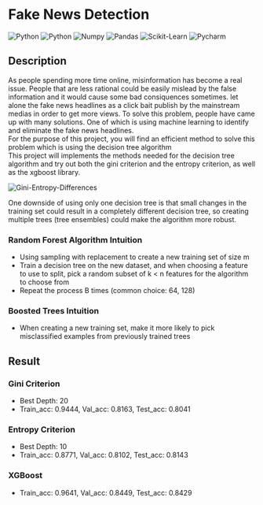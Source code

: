 # Fake News Detection
<img alt="Python" src="https://img.shields.io/badge/python-%2314354C.svg?style=for-the-badge&logo=python&logoColor=white"/> <img alt="Python" src="https://img.shields.io/badge/numpy-%23013243.svg?style=for-the-badge&logo=numpy&logoColor=white" />  <img alt="Numpy" 
src="https://img.shields.io/badge/pandas-%23150458.svg?style=for-the-badge&logo=pandas&logoColor=white" />  <img alt="Pandas" 
src="https://img.shields.io/badge/scikit--learn-%23F7931E.svg?style=for-the-badge&logo=scikit-learn&logoColor=white" /> <img alt="Scikit-Learn" 
src="https://img.shields.io/badge/pycharm-143?style=for-the-badge&logo=pycharm&logoColor=black&color=00b35a&labelColor=00b35a" /> <img alt="Pycharm" 
src="https://img.shields.io/badge/Jupyter-%23F37626.svg?style=for-the-badge&logo=Jupyter&logoColor=white" /> 

## Description
As people spending more time online, misinformation has become a real issue. People that are less rational could be easily mislead by the false information and it would cause some bad consiquences sometimes. let alone the fake news headlines as a click bait publish by the mainstream medias in order to get more views. To solve this problem, people have came up with many solutions. One of which is using machine learning to identify and eliminate the fake news headlines.\
For the purpose of this project, you will find an efficient method to solve this problem which is using the decision tree algorithm\
This project will implements the methods needed for the decision tree algorithm and try out both the gini criterion and the entropy criterion, as well as the xgboost library. 

![Gini-Entropy-Differences](https://media.geeksforgeeks.org/wp-content/uploads/20200620180439/Gini-Impurity-vs-Entropy.png)

One downside of using only one decision tree is that small changes in the training set could result in a completely different decision tree, so creating multiple trees (tree ensembles) could make the algorithm more robust.

### Random Forest Algorithm Intuition
- Using sampling with replacement to create a new training set of size m
- Train a decision tree on the new dataset, and when choosing a feature to use to split, pick a random subset of k < n features for the algorithm to choose from
- Repeat the process B times (common choice: 64, 128)

### Boosted Trees Intuition
- When creating a new training set, make it more likely to pick misclassified examples from previously trained trees
  
## Result
### Gini Criterion  
- Best Depth: 20
- Train_acc: 0.9444, Val_acc: 0.8163, Test_acc: 0.8041
### Entropy Criterion  
- Best Depth: 10
- Train_acc: 0.8771, Val_acc: 0.8102, Test_acc: 0.8143
### XGBoost
- Train_acc: 0.9641, Val_acc: 0.8449, Test_acc: 0.8429
